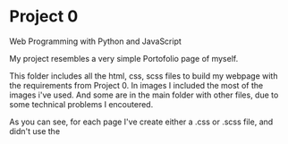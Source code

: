 # Project 0

Web Programming with Python and JavaScript

My project resembles a very simple Portofolio page of myself.

This folder includes all the html, css, scss files to build my webpage with the requirements from Project 0.
In images I included the most of the images i've used. And some are in the main folder with other files, due to some technical problems I encoutered.

As you can see, for each page I've create either a .css or .scss file, and didn't use the <style> tag at all, as I see that this way is easier and more comfortable way to write a code when you have lots of css.

Malibu.css is the style sheet for index.html (main page) and the others are named accordinally. I used .scss for two of my pages, where in the 'about.scss' I practiced inheritance and @media mobile responsive query. 
While on 'contactstyle.scss' practiced nesting and SASS variable called $mycolor.

Bootstrap 4 has been used on all of my html pages mainly to create my 'Navigation menu' but also other things like a 'contact form' on contact.html.


I hope you like it!

Regards, 
Altin Mullaidrizi,
Student of UBT Pristina, Kosovo 